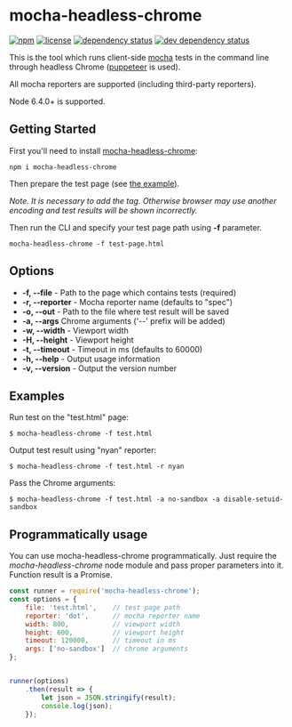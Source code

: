# mocha-headless-chrome

[![npm](https://img.shields.io/npm/v/mocha-headless-chrome.svg)](https://www.npmjs.com/package/mocha-headless-chrome)
[![license](https://img.shields.io/npm/l/mocha-headless-chrome.svg)](http://spdx.org/licenses/MIT.html)
[![dependency status](https://img.shields.io/david/direct-adv-interfaces/mocha-headless-chrome.svg)]()
[![dev dependency status](https://img.shields.io/david/dev/direct-adv-interfaces/mocha-headless-chrome.svg)]()

This is the tool which runs client-side [mocha](https://github.com/mochajs/mocha) tests in the command line through headless Chrome ([puppeteer](https://github.com/GoogleChrome/puppeteer) is used).

All mocha reporters are supported (including third-party reporters).

Node 6.4.0+ is supported.

## Getting Started

First you'll need to install [mocha-headless-chrome](https://www.npmjs.com/package/mocha-headless-chrome):

```
npm i mocha-headless-chrome
```

Then prepare the test page (see [the example](example-page.html)). 

*Note. It is necessary to add the **<meta charset="utf-8">** tag. Otherwise browser may use another encoding and test results will be shown incorrectly.*

Then run the CLI and specify your test page path using **-f** parameter.

```
mocha-headless-chrome -f test-page.html
```

## Options

- **-f, --file** - Path to the page which contains tests (required)
- **-r, --reporter** - Mocha reporter name (defaults to "spec")
- **-o, --out** - Path to the file where test result will be saved
- **-a, --args**  Chrome arguments ('--' prefix will be added)
- **-w, --width** - Viewport width
- **-H, --height** - Viewport height
- **-t, --timeout** - Timeout in ms (defaults to 60000)
- **-h, --help** - Output usage information
- **-v, --version** - Output the version number

## Examples

Run test on the "test.html" page:

```
$ mocha-headless-chrome -f test.html
```

Output test result using "nyan" reporter:

```
$ mocha-headless-chrome -f test.html -r nyan
```

Pass the Chrome arguments:

```
$ mocha-headless-chrome -f test.html -a no-sandbox -a disable-setuid-sandbox
```

## Programmatically usage

You can use mocha-headless-chrome programmatically. Just require the *mocha-headless-chrome* node module and pass proper parameters into it. Function result is a Promise.

```js
const runner = require('mocha-headless-chrome');
const options = {
    file: 'test.html',    // test page path 
    reporter: 'dot',      // mocha reporter name 
    width: 800,           // viewport width
    height: 600,          // viewport height
    timeout: 120000,      // timeout in ms
    args: ['no-sandbox']  // chrome arguments
};


runner(options)
    .then(result => {
        let json = JSON.stringify(result);
        console.log(json);
    });
```
 


